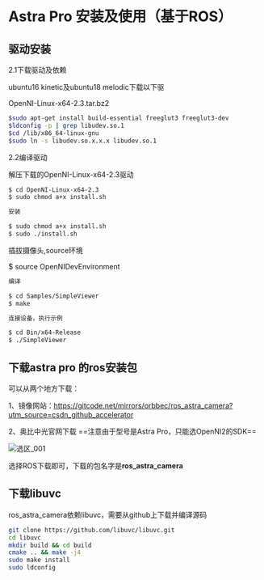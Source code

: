 # Astra Pro 安装及使用（基于ROS）

## 驱动安装

2.1下载驱动及依赖

ubuntu16 kinetic及ubuntu18 melodic下载以下驱

OpenNI-Linux-x64-2.3.tar.bz2

```bash
$sudo apt-get install build-essential freeglut3 freeglut3-dev
$ldconfig -p | grep libudev.so.1
$cd /lib/x86_64-linux-gnu
$sudo ln -s libudev.so.x.x.x libudev.so.1
```

 

2.2编译驱动

 解压下载的OpenNI-Linux-x64-2.3驱动

```bash
$ cd OpenNI-Linux-x64-2.3
$ sudo chmod a+x install.sh

安装

$ sudo chmod a+x install.sh
$ sudo ./install.sh
```

插拔摄像头,source环境

$ source OpenNIDevEnvironment

```bash
编译

$ cd Samples/SimpleViewer
$ make

连接设备，执行示例

$ cd Bin/x64-Release
$ ./SimpleViewer 
```
## 下载astra pro 的ros安装包

可以从两个地方下载：

1、镜像网站：https://gitcode.net/mirrors/orbbec/ros_astra_camera?utm_source=csdn_github_accelerator

2、奥比中光官网下载 ==注意由于型号是Astra Pro，只能选OpenNI2的SDK==

![选区_001](/home/dbstg/Typora/我的文档/camera/astra_pro.assets/选区_001.png)

选择ROS下载即可，下载的包名字是**ros_astra_camera**

## 下载libuvc

ros_astra_camera依赖libuvc，需要从github上下载并编译源码

```bash
git clone https://github.com/libuvc/libuvc.git
cd libuvc
mkdir build && cd build
cmake .. && make -j4
sudo make install 
sudo ldconfig
```

